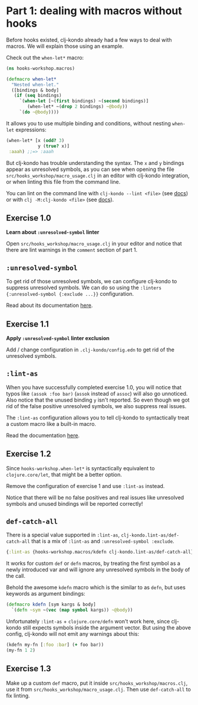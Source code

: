# Part 1: dealing with macros without hooks

Before hooks existed, clj-kondo already had a few ways to deal with macros. We will explain those using an example.

Check out the `when-let*` macro:

``` clojure
(ns hooks-workshop.macros)

(defmacro when-let*
  "Nested when-let."
  ([bindings & body]
   (if (seq bindings)
     `(when-let [~(first bindings) ~(second bindings)]
        (when-let* ~(drop 2 bindings) ~@body))
     `(do ~@body))))
```

It allows you to use multiple binding and conditions, without nesting `when-let`
expressions:

``` clojure
(when-let* [x (odd? 3)
            y (true? x)]
 :aaah) ;;=> :aaah
```

But clj-kondo has trouble understanding the syntax. The `x` and `y` bindings
appear as unresolved symbols, as you can see when opening the file
`src/hooks_workshop/macro_usage.clj` in an editor with clj-kondo integration, or
when linting this file from the command line.

You can lint on the command line with `clj-kondo --lint <file>` (see [docs](https://github.com/clj-kondo/clj-kondo#command-line)) or with `clj
-M:clj-kondo <file>` (see [docs](https://github.com/clj-kondo/clj-kondo/blob/master/doc/jvm.md#toolsdepsalpha)).

## Exercise 1.0

**Learn about `:unresolved-symbol` linter**

Open `src/hooks_workshop/macro_usage.clj` in your editor and notice that there
are lint warnings in the `comment` section of part 1.

## `:unresolved-symbol`

To get rid of those unresolved symbols, we can configure clj-kondo to suppress unresolved symbols. We can do so using the `:linters {:unresolved-symbol {:exclude ...}}` configuration.

Read about its documentation
[here](https://github.com/clj-kondo/clj-kondo/blob/master/doc/linters.md#unresolved-symbol).

## Exercise 1.1

**Apply `:unresolved-symbol` linter exclusion**

Add / change configuration in `.clj-kondo/config.edn` to get rid of the unresolved
symbols.

## `:lint-as`

When you have successfully completed exercise 1.0, you will notice that
typos like `(assok :foo bar)` (`assok` instead of `assoc`) will also go
unnoticed. Also notice that the unused binding `y` isn't reported. So even
though we got rid of the false positive unresolved symbols, we also suppress
real issues.

The `:lint-as` configuration allows you to tell clj-kondo to syntactically treat
a custom macro like a built-in macro.

Read the documentation
[here](https://github.com/clj-kondo/clj-kondo/blob/master/doc/config.md#lint-a-custom-macro-like-a-built-in-macro).

## Exercise 1.2

Since `hooks-workshop.when-let*` is syntactically equivalent to
`clojure.core/let`, that might be a better option.

Remove the configuration of exercise 1 and use `:lint-as` instead.

Notice that there will be no false positives and real issues like unresolved
symbols and unused bindings will be reported correctly!

## `def-catch-all`

There is a special value supported in `:lint-as`, `clj-kondo.lint-as/def-catch-all` that is a mix of `:lint-as` and `:unresolved-symbol :exclude`.

``` clojure
{:lint-as {hooks-workshop.macros/kdefn clj-kondo.lint-as/def-catch-all}}
```

It works for custom `def` or `defn` macros, by treating the first symbol as a
newly introduced var and will ignore any unresolved symbols in the body of the
call.

Behold the awesome `kdefn` macro which is the similar to as `defn`, but uses
keywords as argument bindings:

``` clojure
(defmacro kdefn [sym kargs & body]
  `(defn ~sym ~(vec (map symbol kargs)) ~@body))
```

Unfortunately `:lint-as` + `clojure.core/defn` won't work here, since clj-kondo
still expects symbols inside the argument vector. But using the above config, clj-kondo will not emit any warnings about this:

``` clojure
(kdefn my-fn [:foo :bar] (+ foo bar))
(my-fn 1 2)
```

## Exercise 1.3

Make up a custom `def` macro, put it inside `src/hooks_workshop/macros.clj`, use it from `src/hooks_workshop/macro_usage.clj`. Then use `def-catch-all` to fix linting.
